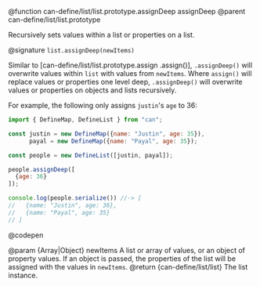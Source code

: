 @function can-define/list/list.prototype.assignDeep assignDeep
@parent can-define/list/list.prototype

Recursively sets values within a list or properties on a list.

@signature `list.assignDeep(newItems)`

  Similar to [can-define/list/list.prototype.assign .assign()], `.assignDeep()` will
  overwrite values within `list` with values from `newItems`.  Where `assign()` will replace
  values or properties one level deep, `.assignDeep()` will overwrite values or
  properties on objects and lists recursively.

  For example, the following only assigns `justin`'s `age` to 36:

  ```js
  import { DefineMap, DefineList } from "can";

  const justin = new DefineMap({name: "Justin", age: 35}),
        payal = new DefineMap({name: "Payal", age: 35});

  const people = new DefineList([justin, payal]);

  people.assignDeep([
  	{age: 36}
  ]);

  console.log(people.serialize()) //-> [
  //   {name: "Justin", age: 36},
  //   {name: "Payal", age: 35}
  // ]
  ```
  @codepen


  @param {Array|Object} newItems A list or array of values, or an object of property values.
  If an object is passed, the properties of the list will be assigned with the values
  in  `newItems`.
  @return {can-define/list/list} The list instance.

